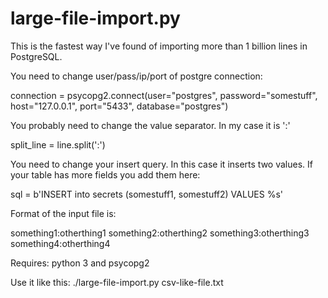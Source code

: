 # large-file-import.py

This is the fastest way I've found of importing more than 1 billion lines in PostgreSQL.

You need to change user/pass/ip/port of postgre connection:

connection = psycopg2.connect(user="postgres", password="somestuff", host="127.0.0.1", port="5433", database="postgres")

You probably need to change the value separator. In my case it is ':'

split_line = line.split(':')

You need to change your insert query. In this case it inserts two values. If your table has more fields you add them here:

sql = b'INSERT into secrets (somestuff1, somestuff2) VALUES %s'

Format of the input file is:

something1:otherthing1
something2:otherthing2
something3:otherthing3
something4:otherthing4

Requires: python 3 and psycopg2

Use it like this:
./large-file-import.py csv-like-file.txt
